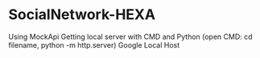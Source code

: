 # SocialNetwork-HEXA

Using MockApi
Getting local server with CMD and Python (open CMD: cd filename, python -m http.server) 
Google Local Host 
